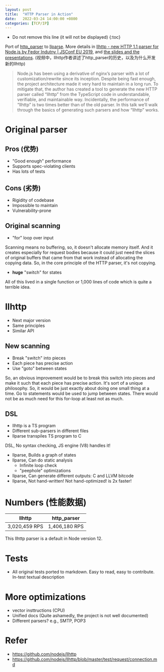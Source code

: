 ```yaml
---
layout: post
title:  "HTTP Parser in Action"
date:   2022-03-24 14:00:00 +0800
categories: [TCP/IP]
---
```


* Do not remove this line (it will not be displayed)
{:toc}


Port of [http_parser](https://github.com/nodejs/http-parser) to [llparse](https://github.com/nodejs/llparse). More details in [llhttp - new HTTP 1.1 parser for Node.js by Fedor Indutny | JSConf EU 2019](https://youtu.be/x3k_5Mi66sY), and [the slides and the presentations](https://indutny.github.io/jsconfeu-2019/reveal.js/index.html#/). (视频中，llhttp作者讲述了http_parser的历史，以及为什么开发新的llhttp)

> Node.js has been using a derivative of nginx’s parser with a lot of customization/rewrite since its inception. Despite being fast enough, the project architecture made it very hard to maintain in a long run. To mitigate that, the author has created a tool to generate the new HTTP parser called “llhttp” from the TypeScript code in understandable, verifiable, and maintainable way. Incidentally, the performance of “llhttp” is two times better than of the old parser. In this talk we’ll walk through the basics of generating such parsers and how “llhttp” works.

# Original parser

## Pros (优势)

* "Good enough" performance
* Supports spec-violating clients
* Has lots of tests

## Cons (劣势)

* Rigidity of codebase
* Impossible to maintain
* Vulnerability-prone

## Original scanning

* "for" loop over input

Scanning means no buffering, so, it doesn't allocate memory itself. And it creates especially for request bodies because it could just need the slices of original buffers that came from that work instead of allocating the copying data. So, in the core principle of the HTTP parser, it's not copying. 

* **huge** "switch" for states

All of this lived in a single function or 1,000 lines of code which is quite a terrible idea.

# llhttp

* Next major version
* Same principles
* Similar API


## New scanning

* Break "switch" into pieces
* Each piece has precise action
* Use "goto" between states

So, an obvious improvement would be to break this switch into pieces and make it such that each piece has precise action. It's sort of a unique philosophy. So, it would be just exactly about doing one small thing at a time. Go to statements would be used to jump between states. There would not be as much need for this for-loop at least not as much.


## DSL

* llhttp is a TS program
* Different sub-parsers in different files
* llparse transpiles TS program to C

DSL, No syntax checking, JS engine (V8) handles it!

* llparse, Builds a graph of states
* llparse, Can do static analysis
  + Infinite loop check
  + "peephole" optimizations 
* llparse, Can generate different outputs: C and LLVM bitcode
* llparse, Not hand-written! Not hand-optimized! is 2x faster!

# Numbers (性能数据)

| llhttp | http_parser
| -- | -- 
| 3,020,459 RPS | 1,406,180 RPS

This llhttp parser is a default in Node version 12. 

# Tests

* All original tests ported to markdown. Easy to read, easy to contribute. In-test textual description

# More optimizations

* vector insttructions (CPU)
* Unified docs (Quite ashamedly, the project is not well documented)
* Different parsers? e.g., SMTP, POP3


# Refer


* https://github.com/nodejs/llhttp
* https://github.com/nodejs/llhttp/blob/master/test/request/connection.md

